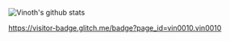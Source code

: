 ![Vinoth's github stats](https://github-readme-stats.vercel.app/api?username=vin0010&count_private=true&show_icons=true&theme=radical&include_all_commits=true)

https://visitor-badge.glitch.me/badge?page_id=vin0010.vin0010
